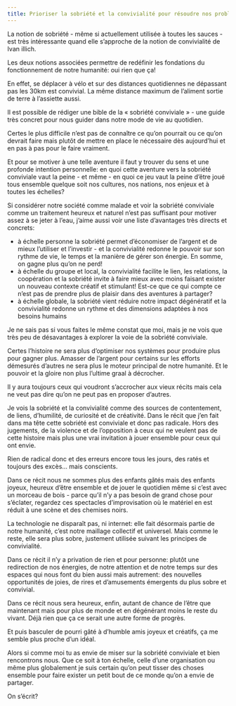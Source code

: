 ```yaml
---
title: Prioriser la sobriété et la convivialité pour résoudre nos problèmes humains et à toutes les échelles
---
```


La notion de sobriété - même si actuellement utilisée à toutes les sauces - est très intéressante quand elle s’approche de la notion de convivialité de Ivan illich. 

Les deux notions associées permettre de redéfinir les fondations du fonctionnement de notre humanité: oui rien que ça! 

En effet, se déplacer à vélo et sur des distances quotidiennes ne dépassant pas les 30km est convivial. La même distance maximum de l’aliment sortie de terre à l’assiette aussi. 

Il est possible de rédiger une bible de la « sobriété conviviale » - une guide très concret pour nous guider dans notre mode de vie au quotidien.

Certes le plus difficile n’est pas de connaître ce qu’on pourrait ou ce qu’on devrait faire mais plutôt de mettre en place le nécessaire dès aujourd’hui et en pas à pas pour le faire vraiment. 

Et pour se motiver à une telle aventure il faut y trouver du sens et une profonde intention personnelle: en quoi cette aventure vers la sobriété conviviale vaut la peine - et même - en quoi ce jeu vaut la peine d’être joué tous ensemble quelque soit nos cultures, nos nations, nos enjeux et à toutes les échelles? 

Si considérer notre société comme malade et voir la sobriété conviviale comme un traitement heureux et naturel n’est pas suffisant pour motiver assez à se jeter à l’eau, j’aime aussi voir une liste d’avantages très directs et concrets: 

-   à échelle personne la sobriété permet d’économiser de l’argent et de mieux l’utiliser et l’investir - et la convivialité redonne le pouvoir sur son rythme de vie, le temps et la manière de gérer son énergie. En somme, on gagne plus qu’on ne perd!
-   à échelle du groupe et local, la convivialité facilite le lien, les relations, la coopération et la sobriété invite à faire mieux avec moins faisant exister un nouveau contexte créatif et stimulant! Est-ce que ce qui compte ce n’est pas de prendre plus de plaisir dans des aventures à partager? 
-   à échelle globale, la sobriété vient réduire notre impact dégénératif et la convivialité redonne un rythme et des dimensions adaptées à nos besoins humains

Je ne sais pas si vous faites le même constat que moi, mais je ne vois que très peu de désavantages à explorer la voie de la sobriété conviviale. 

Certes l’histoire ne sera plus d’optimiser nos systèmes pour produire plus pour gagner plus. Amasser de l’argent pour certains sur les efforts démesurés d’autres ne sera plus le moteur principal de notre humanité. Et le pouvoir et la gloire non plus l’ultime graal à décrocher. 

Il y aura toujours ceux qui voudront s’accrocher aux vieux récits mais cela ne veut pas dire qu’on ne peut pas en proposer d’autres. 

Je vois la sobriété et la convivialité comme des sources de contentement, de liens, d’humilité, de curiosité et de créativité. Dans le récit que j’en fait dans ma tête cette sobriété est conviviale et donc pas radicale. Hors des jugements, de la violence et de l’opposition à ceux qui ne veulent pas de cette histoire mais plus une vrai invitation à jouer ensemble pour ceux qui ont envie. 

Rien de radical donc et des erreurs encore tous les jours, des ratés et toujours des excès… mais conscients. 

Dans ce récit nous ne sommes plus des enfants gâtés mais des enfants joyeux, heureux d’être ensemble et de jouer le quotidien même si c’est avec un morceau de bois - parce qu’il n’y a pas besoin de grand chose pour s’éclater, regardez ces spectacles d’improvisation où le matériel en est réduit à une scène et des chemises noirs. 

La technologie ne disparaît pas, ni internet: elle fait désormais partie de notre humanité, c’est notre maillage collectif et universel. Mais comme le reste, elle sera plus sobre, justement utilisée suivant les principes de convivialité. 

Dans ce récit il n’y a privation de rien et pour personne: plutôt une redirection de nos énergies, de notre attention et de notre temps sur des espaces qui nous font du bien aussi mais autrement: des nouvelles opportunités de joies, de rires et d’amusements émergents du plus sobre et convivial. 

Dans ce récit nous sera heureux, enfin, autant de chance de l’être que maintenant mais pour plus de monde et en dégénérant moins le reste du vivant. Déjà rien que ça ce serait une autre forme de progrès. 

Et puis basculer de pourri gâté à d’humble amis joyeux et créatifs, ça me semble plus proche d’un idéal. 

Alors si comme moi tu as envie de miser sur la sobriété conviviale et bien rencontrons nous. Que ce soit à ton échelle, celle d’une organisation ou même plus globalement je suis certain qu’on peut tisser des choses ensemble pour faire exister un petit bout de ce monde qu’on a envie de partager. 

On s’écrit?